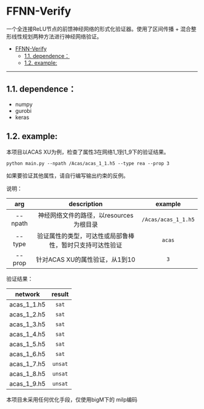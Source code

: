 # FFNN-Verify
一个全连接ReLU节点的前馈神经网络的形式化验证器。使用了区间传播 + 混合整形线性规划两种方法进行神经网络验证。

- [FFNN-Verify](#ffnn-verify)
  - [1.1. dependence：](#11-dependence)
  - [1.2. example:](#12-example)

---

## 1.1. dependence：
- numpy
- gurobi
- keras


## 1.2. example:
本项目以ACAS XU为例，检查了属性3在网络1_1到1_9下的验证结果。

```
python main.py --npath /Acas/acas_1_1.h5 --type rea --prop 3
```

如果要验证其他属性，请自行编写输出约束的反例。

说明：

|arg | description | example|
|:---:|:---:|:---:|
|--npath |神经网络文件的路径，以resources为根目录 | `/Acas/acas_1_1.h5`|
|--type | 验证属性的类型，可达性或局部鲁棒性，暂时只支持可达性验证 | `acas`|
|--prop | 针对ACAS XU的属性验证，从1到10 | `3` |

验证结果：

|network | result |
|:---:|:---:|
| acas_1_1.h5 | `sat` |
| acas_1_2.h5 | `sat` |
| acas_1_3.h5 | `sat` |
| acas_1_4.h5 | `sat` |
| acas_1_5.h5 | `sat` |
| acas_1_6.h5 | `sat` |
| acas_1_7.h5 | `unsat` |
| acas_1_8.h5 | `unsat` |
| acas_1_9.h5 | `unsat` |

本项目未采用任何优化手段，仅使用bigM下的 milp编码